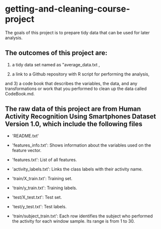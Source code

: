 # getting-and-cleaning-course-project

The goals of this project is to prepare tidy data that can be used for later analysis. 

The outcomes of this project are: 
-----------------------------------------------
1) a tidy data set named as "average_data.txt , 

2) a link to a Github repository with R script for performing the analysis, 

and 3) a code book that describes the variables, the data, and any transformations or work that you performed to clean up the data called CodeBook.md. 

The raw data of this project are from Human Activity Recognition Using Smartphones Dataset Version 1.0, which include the following files
------------------------------------------------------------------------------------------------------------------------------------------

- 'README.txt'

- 'features_info.txt': Shows information about the variables used on the feature vector.

- 'features.txt': List of all features.

- 'activity_labels.txt': Links the class labels with their activity name.

- 'train/X_train.txt': Training set.

- 'train/y_train.txt': Training labels.

- 'test/X_test.txt': Test set.

- 'test/y_test.txt': Test labels.

- 'train/subject_train.txt': Each row identifies the subject who performed the activity for each window sample. Its range is from 1 to 30. 
